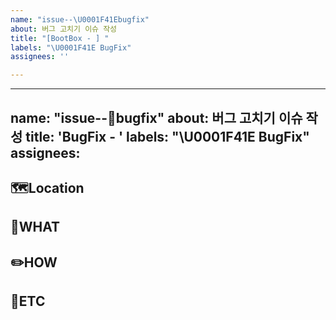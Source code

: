```yaml
---
name: "issue--\U0001F41Ebugfix"
about: 버그 고치기 이슈 작성
title: "[BootBox - ] "
labels: "\U0001F41E BugFix"
assignees: ''

---
```


---
name: "issue--🐞bugfix"
about: 버그 고치기 이슈 작성
title: 'BugFix - '
labels: "\U0001F41E BugFix"
assignees:
---

🗺️Location
-
<!-- 버그 발생 위치 -->

🤷WHAT
-
<!-- 어떤 문제가 발생했는지 -->

✏️HOW
-
<!-- 어떻게 해결했는지 -->

🐾ETC
-
